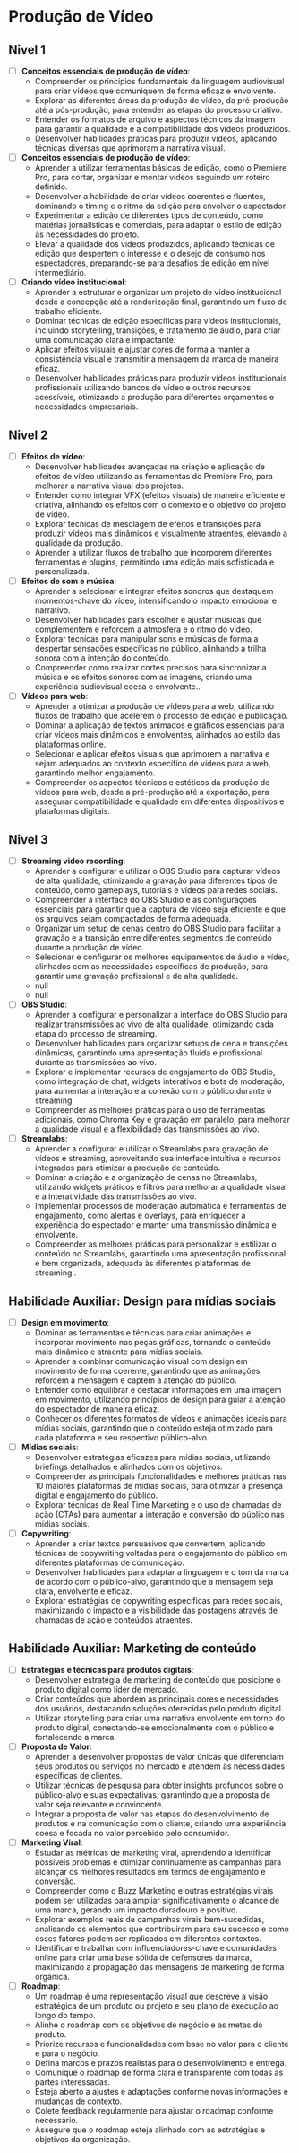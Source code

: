 # Produção de Vídeo
## Nivel 1
- [ ] **Conceitos essenciais de produção de vídeo**:
   - Compreender os princípios fundamentais da linguagem audiovisual para criar vídeos que comuniquem de forma eficaz e envolvente.
   - Explorar as diferentes áreas da produção de vídeo, da pré-produção até a pós-produção, para entender as etapas do processo criativo.
   - Entender os formatos de arquivo e aspectos técnicos da imagem para garantir a qualidade e a compatibilidade dos vídeos produzidos.
   - Desenvolver habilidades práticas para produzir vídeos, aplicando técnicas diversas que aprimoram a narrativa visual.
- [ ] **Conceitos essenciais de produção de vídeo**:
   - Aprender a utilizar ferramentas básicas de edição, como o Premiere Pro, para cortar, organizar e montar vídeos seguindo um roteiro definido.
   - Desenvolver a habilidade de criar vídeos coerentes e fluentes, dominando o timing e o ritmo da edição para envolver o espectador.
   - Experimentar a edição de diferentes tipos de conteúdo, como matérias jornalísticas e comerciais, para adaptar o estilo de edição às necessidades do projeto.
   - Elevar a qualidade dos vídeos produzidos, aplicando técnicas de edição que despertem o interesse e o desejo de consumo nos espectadores, preparando-se para desafios de edição em nível intermediário.
- [ ] **Criando vídeo institucional**:
   - Aprender a estruturar e organizar um projeto de vídeo institucional desde a concepção até a renderização final, garantindo um fluxo de trabalho eficiente.
   - Dominar técnicas de edição específicas para vídeos institucionais, incluindo storytelling, transições, e tratamento de áudio, para criar uma comunicação clara e impactante.
   - Aplicar efeitos visuais e ajustar cores de forma a manter a consistência visual e transmitir a mensagem da marca de maneira eficaz.
   - Desenvolver habilidades práticas para produzir vídeos institucionais profissionais utilizando bancos de vídeo e outros recursos acessíveis, otimizando a produção para diferentes orçamentos e necessidades empresariais.
## Nivel 2
- [ ] **Efeitos de vídeo**:
   - Desenvolver habilidades avançadas na criação e aplicação de efeitos de vídeo utilizando as ferramentas do Premiere Pro, para melhorar a narrativa visual dos projetos.
   - Entender como integrar VFX (efeitos visuais) de maneira eficiente e criativa, alinhando os efeitos com o contexto e o objetivo do projeto de vídeo.
   - Explorar técnicas de mesclagem de efeitos e transições para produzir vídeos mais dinâmicos e visualmente atraentes, elevando a qualidade da produção.
   - Aprender a utilizar fluxos de trabalho que incorporem diferentes ferramentas e plugins, permitindo uma edição mais sofisticada e personalizada.
- [ ] **Efeitos de som e música**:
   - Aprender a selecionar e integrar efeitos sonoros que destaquem momentos-chave do vídeo, intensificando o impacto emocional e narrativo.
   - Desenvolver habilidades para escolher e ajustar músicas que complementem e reforcem a atmosfera e o ritmo do vídeo.
   - Explorar técnicas para manipular sons e músicas de forma a despertar sensações específicas no público, alinhando a trilha sonora com a intenção do conteúdo.
   - Compreender como realizar cortes precisos para sincronizar a música e os efeitos sonoros com as imagens, criando uma experiência audiovisual coesa e envolvente..
- [ ] **Vídeos para web**:
   - Aprender a otimizar a produção de vídeos para a web, utilizando fluxos de trabalho que acelerem o processo de edição e publicação.
   - Dominar a aplicação de textos animados e gráficos essenciais para criar vídeos mais dinâmicos e envolventes, alinhados ao estilo das plataformas online.
   - Selecionar e aplicar efeitos visuais que aprimorem a narrativa e sejam adequados ao contexto específico de vídeos para a web, garantindo melhor engajamento.
   - Compreender os aspectos técnicos e estéticos da produção de vídeos para web, desde a pré-produção até a exportação, para assegurar compatibilidade e qualidade em diferentes dispositivos e plataformas digitais.
## Nivel 3
- [ ] **Streaming video recording**:
   - Aprender a configurar e utilizar o OBS Studio para capturar vídeos de alta qualidade, otimizando a gravação para diferentes tipos de conteúdo, como gameplays, tutoriais e vídeos para redes sociais.
   - Compreender a interface do OBS Studio e as configurações essenciais para garantir que a captura de vídeo seja eficiente e que os arquivos sejam compactados de forma adequada.
   - Organizar um setup de cenas dentro do OBS Studio para facilitar a gravação e a transição entre diferentes segmentos de conteúdo durante a produção de vídeo.
   - Selecionar e configurar os melhores equipamentos de áudio e vídeo, alinhados com as necessidades específicas de produção, para garantir uma gravação profissional e de alta qualidade.
   - null
   - null
- [ ] **OBS Studio**:
   - Aprender a configurar e personalizar a interface do OBS Studio para realizar transmissões ao vivo de alta qualidade, otimizando cada etapa do processo de streaming.
   - Desenvolver habilidades para organizar setups de cena e transições dinâmicas, garantindo uma apresentação fluida e profissional durante as transmissões ao vivo.
   - Explorar e implementar recursos de engajamento do OBS Studio, como integração de chat, widgets interativos e bots de moderação, para aumentar a interação e a conexão com o público durante o streaming.
   - Compreender as melhores práticas para o uso de ferramentas adicionais, como Chroma Key e gravação em paralelo, para melhorar a qualidade visual e a flexibilidade das transmissões ao vivo.
- [ ] **Streamlabs**:
   - Aprender a configurar e utilizar o Streamlabs para gravação de vídeos e streaming, aproveitando sua interface intuitiva e recursos integrados para otimizar a produção de conteúdo.
   - Dominar a criação e a organização de cenas no Streamlabs, utilizando widgets práticos e filtros para melhorar a qualidade visual e a interatividade das transmissões ao vivo.
   - Implementar processos de moderação automática e ferramentas de engajamento, como alertas e overlays, para enriquecer a experiência do espectador e manter uma transmissão dinâmica e envolvente.
   - Compreender as melhores práticas para personalizar e estilizar o conteúdo no Streamlabs, garantindo uma apresentação profissional e bem organizada, adequada às diferentes plataformas de streaming..
## Habilidade Auxiliar: Design para mídias sociais 
- [ ] **Design em movimento**:
   - Dominar as ferramentas e técnicas para criar animações e incorporar movimento nas peças gráficas, tornando o conteúdo mais dinâmico e atraente para mídias sociais.
   - Aprender a combinar comunicação visual com design em movimento de forma coerente, garantindo que as animações reforcem a mensagem e captem a atenção do público.
   - Entender como equilibrar e destacar informações em uma imagem em movimento, utilizando princípios de design para guiar a atenção do espectador de maneira eficaz.
   - Conhecer os diferentes formatos de vídeos e animações ideais para mídias sociais, garantindo que o conteúdo esteja otimizado para cada plataforma e seu respectivo público-alvo.
- [ ] **Mídias sociais**:
   - Desenvolver estratégias eficazes para mídias sociais, utilizando briefings detalhados e alinhados com os objetivos.
   - Compreender as principais funcionalidades e melhores práticas nas 10 maiores plataformas de mídias sociais, para otimizar a presença digital e engajamento do público.
   - Explorar técnicas de Real Time Marketing e o uso de chamadas de ação (CTAs) para aumentar a interação e conversão do público nas mídias sociais.
- [ ] **Copywriting**:
   - Aprender a criar textos persuasivos que convertem, aplicando técnicas de copywriting voltadas para o engajamento do público em diferentes plataformas de comunicação.
   - Desenvolver habilidades para adaptar a linguagem e o tom da marca de acordo com o público-alvo, garantindo que a mensagem seja clara, envolvente e eficaz.
   - Explorar estratégias de copywriting específicas para redes sociais, maximizando o impacto e a visibilidade das postagens através de chamadas de ação e conteúdos atraentes.
## Habilidade Auxiliar: Marketing de conteúdo 
- [ ] **Estratégias e técnicas para produtos digitais**:
   - Desenvolver estratégia de marketing de conteúdo que posicione o produto digital como líder de mercado.
   - Criar conteúdos que abordem as principais dores e necessidades dos usuários, destacando soluções oferecidas pelo produto digital.
   - Utilizar storytelling para criar uma narrativa envolvente em torno do produto digital, conectando-se emocionalmente com o público e fortalecendo a marca.
- [ ] **Proposta de Valor**:
   - Aprender a desenvolver propostas de valor únicas que diferenciam seus produtos ou serviços no mercado e atendem às necessidades específicas de clientes.
   - Utilizar técnicas de pesquisa para obter insights profundos sobre o público-alvo e suas expectativas, garantindo que a proposta de valor seja relevante e convincente.
   - Integrar a proposta de valor nas etapas do desenvolvimento de produtos e na comunicação com o cliente, criando uma experiência coesa e focada no valor percebido pelo consumidor.
- [ ] **Marketing Viral**:
   - Estudar as métricas de marketing viral, aprendendo a identificar possíveis problemas e otimizar continuamente as campanhas para alcançar os melhores resultados em termos de engajamento e conversão.
   - Compreender como o Buzz Marketing e outras estratégias virais podem ser utilizadas para ampliar significativamente o alcance de uma marca, gerando um impacto duradouro e positivo.
   - Explorar exemplos reais de campanhas virais bem-sucedidas, analisando os elementos que contribuíram para seu sucesso e como esses fatores podem ser replicados em diferentes contextos.
   - Identificar e trabalhar com influenciadores-chave e comunidades online para criar uma base sólida de defensores da marca, maximizando a propagação das mensagens de marketing de forma orgânica.
- [ ] **Roadmap**:
   - Um roadmap é uma representação visual que descreve a visão estratégica de um produto ou projeto e seu plano de execução ao longo do tempo.
   - Alinhe o roadmap com os objetivos de negócio e as metas do produto.
   - Priorize recursos e funcionalidades com base no valor para o cliente e para o negócio.
   - Defina marcos e prazos realistas para o desenvolvimento e entrega.
   - Comunique o roadmap de forma clara e transparente com todas as partes interessadas.
   - Esteja aberto a ajustes e adaptações conforme novas informações e mudanças de contexto.
   - Colete feedback regularmente para ajustar o roadmap conforme necessário.
   - Assegure que o roadmap esteja alinhado com as estratégias e objetivos da organização.
